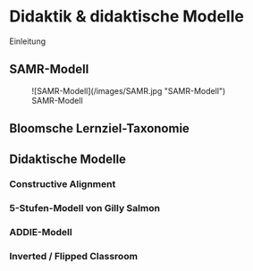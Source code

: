 <!--

author:   Martina Rüter

email:    martina.rueter@hs-bochum.de

version:  0.0.1

date:     07/03/2021

language: de

narrator: DE German Female

comment:  Interaktive Präsentation (Script) zum Modul E-Begleitung an der Hochschule Bochum

import:   https://raw.githubusercontent.com/liaTemplates/AVR8js/main/README.md
          https://raw.githubusercontent.com/liaTemplates/vtk/master/README.md

@js: <script>@0</script>
-->

# Didaktik & didaktische Modelle

Einleitung


## SAMR-Modell

<figure>
![SAMR-Modell](/images/SAMR.jpg "SAMR-Modell")
<figcaption>SAMR-Modell</figcaption>
</figure>

## Bloomsche Lernziel-Taxonomie


## Didaktische Modelle

### Constructive Alignment


### 5-Stufen-Modell von Gilly Salmon


### ADDIE-Modell


### Inverted / Flipped Classroom
